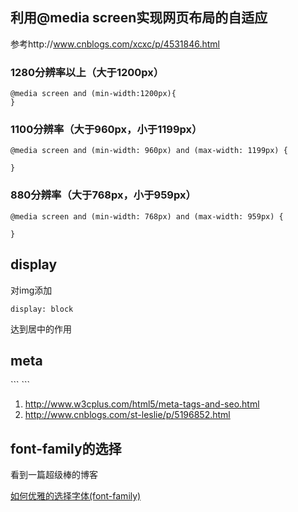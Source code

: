 ## 利用@media screen实现网页布局的自适应

参考http://www.cnblogs.com/xcxc/p/4531846.html

### 1280分辨率以上（大于1200px）

```
@media screen and (min-width:1200px){
}
```

### 1100分辨率（大于960px，小于1199px）
```
@media screen and (min-width: 960px) and (max-width: 1199px) {

}
```

### 880分辨率（大于768px，小于959px）

```
@media screen and (min-width: 768px) and (max-width: 959px) {

}
```
## display

对img添加
```
display: block
```
达到居中的作用

## meta

<meta name="viewport" content="width=device-width,initial-scale=1,user-scalable=no">
```
<meta name="viewport" content="width=device-width,initial-scale=1,user-scalable=no">
```

1. http://www.w3cplus.com/html5/meta-tags-and-seo.html
2. http://www.cnblogs.com/st-leslie/p/5196852.html

## font-family的选择

看到一篇超级棒的博客

[如何优雅的选择字体(font-family)](https://segmentfault.com/a/1190000006110417)
